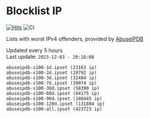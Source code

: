 # Blocklist IP

[![Hits](https://hits.seeyoufarm.com/api/count/incr/badge.svg?url=https%3A%2F%2Fgithub.com%2Fborestad%2Fblocklist-ip%2F&count_bg=%2379C83D&title_bg=%23555555&icon=&icon_color=%23E7E7E7&title=hits&edge_flat=false)](https://hits.seeyoufarm.com)  ![CI](https://img.shields.io/github/workflow/status/borestad/blocklist-ip/CI?style=flat-square)

Lists with worst IPv4 offenders, provided by [AbuseIPDB](https://www.abuseipdb.com/)

<!-- FOOTER-PLACEHOLDER -->
Updated every 5 hours<br>
Last update: `2023-12-03 - 20:18:08`
```
abuseipdb-s100-1d.ipset (23163 ip)
abuseipdb-s100-2d.ipset (28792 ip)
abuseipdb-s100-3d.ipset (32484 ip)
abuseipdb-s100-7d.ipset (39074 ip)
abuseipdb-s100-30d.ipset (58390 ip)
abuseipdb-s100-60d.ipset (84175 ip)
abuseipdb-s100-90d.ipset (108445 ip)
abuseipdb-s100-120d.ipset (131884 ip)
abuseipdb-s100-all.ipset (423723 ip)
```
